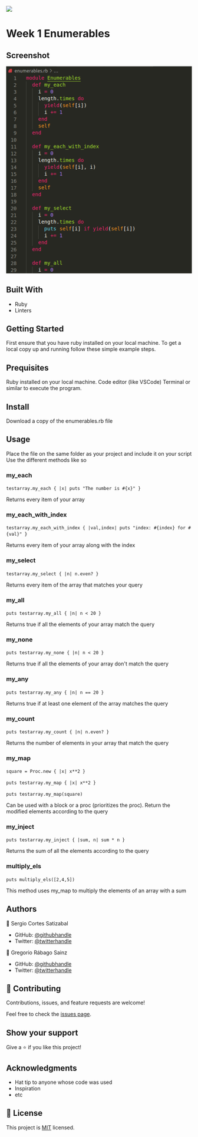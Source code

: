 ![](https://img.shields.io/badge/Microverse-blueviolet)

# Week 1 Enumerables

## Screenshot

![Screenshot](Screenshot.png)

## Built With

- Ruby
- Linters

## Getting Started

First ensure that you have ruby installed on your local machine.
To get a local copy up and running follow these simple example steps.

## Prequisites

Ruby installed on your local machine.
Code editor (like VSCode)
Terminal or similar to execute the program.

## Install

Download a copy of the enumerables.rb file

## Usage

Place the file on the same folder as your project and include it on your script
Use the different methods like so

### my_each

```testarray.my_each { |x| puts "The number is #{x}" }```

Returns every item of your array

### my_each_with_index

```testarray.my_each_with_index { |val,index| puts "index: #{index} for #{val}" }```

Returns every item of your array along with the index

### my_select

```testarray.my_select { |n| n.even? }```

Returns every item of the array that matches your query

### my_all

```puts testarray.my_all { |n| n < 20 }```

Returns true if all the elements of your array match the query

### my_none

```puts testarray.my_none { |n| n < 20 }```

Returns true if all the elements of your array don't match the query

### my_any

```puts testarray.my_any { |n| n == 20 }```

Returns true if at least one element of the array matches the query

### my_count

```puts testarray.my_count { |n| n.even? }```

Returns the number of elements in your array that match the query

### my_map

```square = Proc.new { |x| x**2 }```

```puts testarray.my_map { |x| x**2 }```

```puts testarray.my_map(square)```

Can be used with a block or a proc (prioritizes the proc). Return the modified elements according to the query

### my_inject

```puts testarray.my_inject { |sum, n| sum * n }```

Returns the sum of all the elements according to the query

### multiply_els

```puts multiply_els([2,4,5])```

This method uses my_map to multiply the elements of an array with a sum


## Authors

👤 Sergio Cortes Satizabal

- GitHub: [@githubhandle](https://github.com/sergiocortessat)
- Twitter: [@twitterhandle](https://twitter.com/sergiocortessat)

👤 Gregorio Rábago Sainz

- GitHub: [@githubhandle](https://github.com/greg0109)
- Twitter: [@twitterhandle](https://twitter.com/greg_0109)

## 🤝 Contributing

Contributions, issues, and feature requests are welcome!

Feel free to check the [issues page](https://github.com/sergiocortessat/Ruby-Milestone1-BubleSort/issues).

## Show your support

Give a ⭐️ if you like this project!

## Acknowledgments

- Hat tip to anyone whose code was used
- Inspiration
- etc

## 📝 License

This project is [MIT](LICENSE) licensed.
